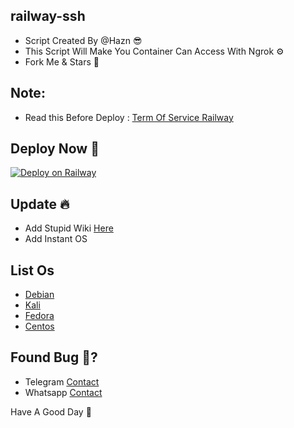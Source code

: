 ## railway-ssh

* Script Created By @Hazn 😎
* This Script Will Make You Container Can Access With Ngrok ⚙️
* Fork Me & Stars 🤩 

## Note:
* Read this Before Deploy : [Term Of Service Railway](https://railway.app/legal/fair-use)

## Deploy Now 🚀
[![Deploy on Railway](https://railway.app/button.svg)](https://railway.app/new/template?repo=https://github.com/KafeOvid/railway-ssh)


## Update 🔥
* Add Stupid Wiki [Here](https://github.com/itzYoungHazn/railway-ssh/wiki)
* Add Instant OS

## List Os
* [Debian](https://github.com/itzYoungHazn/railway-ssh/tree/debian-latest)
* [Kali](https://github.com/itzYoungHazn/railway-ssh/tree/Kali-linux)
* [Fedora](https://github.com/itzYoungHazn/railway-ssh/tree/fedora-latest)
* [Centos](https://github.com/itzYoungHazn/railway-ssh/tree/centos-latest)


## Found Bug 🐛?
* Telegram [Contact](http://t.me/@ItzMehHazn)
* Whatsapp [Contact](http://wa.me/+6281539336834)

Have A Good Day 🌟
